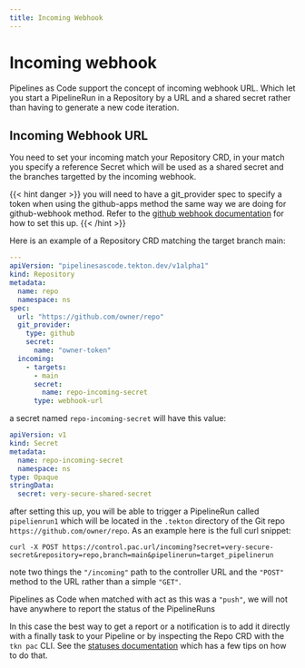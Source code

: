 ```yaml
---
title: Incoming Webhook
---
```

# Incoming webhook

Pipelines as Code support the concept of incoming webhook URL. Which let you
start a PipelineRun in a Repository by a URL and a shared secret rather than
having to generate a new code iteration.

## Incoming Webhook URL

You need to set your incoming match your Repository CRD, in your match you
specify a reference Secret which will be used as a shared secret and the
branches targetted by the incoming webhook.

{{< hint danger >}}
you will need to have a git_provider spec to specify a token when using the
github-apps method the same way we are doing for github-webhook method. Refer to
the [github webhook documentation](/docs/install/github_webhook) for how to set
this up.
{{< /hint >}}

Here is an example of a Repository CRD matching the target branch main:

```yaml
---
apiVersion: "pipelinesascode.tekton.dev/v1alpha1"
kind: Repository
metadata:
  name: repo
  namespace: ns
spec:
  url: "https://github.com/owner/repo"
  git_provider:
    type: github
    secret:
      name: "owner-token"
  incoming:
    - targets:
      - main
      secret:
        name: repo-incoming-secret
      type: webhook-url
```

a secret named `repo-incoming-secret` will have this value:

```yaml
apiVersion: v1
kind: Secret
metadata:
  name: repo-incoming-secret
  namespace: ns
type: Opaque
stringData:
  secret: very-secure-shared-secret
```

after setting this up, you will be able to trigger a PipelineRun called
`pipelienrun1` which will be located in the `.tekton` directory of the Git repo
`https://github.com/owner/repo`. As an example here is the full curl snippet:

```shell
curl -X POST https://control.pac.url/incoming?secret=very-secure-secret&repository=repo,branch=main&pipelinerun=target_pipelinerun
```

note two things the `"/incoming"` path to the controller URL and the `"POST"`
method to the URL rather than a simple `"GET"`.

Pipelines as Code when matched with act as this was a `"push"`, we will not have
anywhere to report the status of the PipelineRuns

In this case the best way to get a report or a notification is to add it directly
with a finally task to your Pipeline or by inspecting the Repo CRD with the `tkn
pac` CLI. See the [statuses documentation](/docs/guide/statuses) which has a few
tips on how to do that.
